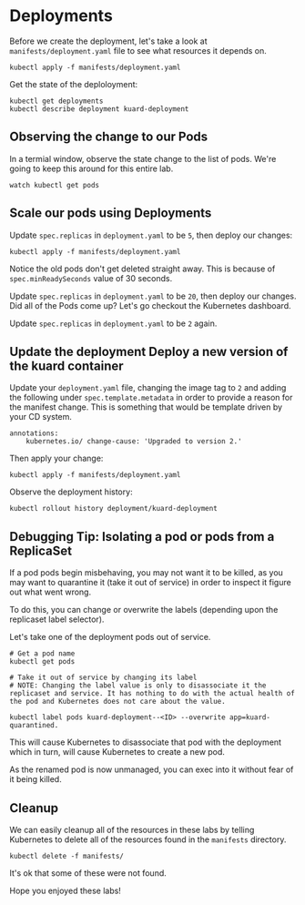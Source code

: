 # Deployments

Before we create the deployment, let's take a look at `manifests/deployment.yaml` file to see what resources it depends on.

    kubectl apply -f manifests/deployment.yaml

Get the state of the deploloyment:

    kubectl get deployments
    kubectl describe deployment kuard-deployment

## Observing the change to our Pods

In a termial window, observe the state change to the list of pods. We're going to keep this around for this entire lab.

    watch kubectl get pods

## Scale our pods using Deployments

Update `spec.replicas` in `deployment.yaml` to be `5`, then deploy our changes:

    kubectl apply -f manifests/deployment.yaml

Notice the old pods don't get deleted straight away. This is because of `spec.minReadySeconds` value of 30 seconds.

Update `spec.replicas` in `deployment.yaml` to be `20`, then deploy our changes. Did all of the Pods come up? Let's go checkout the Kubernetes dashboard.

Update `spec.replicas` in `deployment.yaml` to be `2` again.

## Update the deployment Deploy a new version of the kuard container

Update your `deployment.yaml` file, changing the image tag to `2` and adding the following under `spec.template.metadata` in order to provide a reason for the manifest change. This is something that would be template driven by your CD system.

    annotations:
        kubernetes.io/ change-cause: 'Upgraded to version 2.'

Then apply your change:

    kubectl apply -f manifests/deployment.yaml

Observe the deployment history:

    kubectl rollout history deployment/kuard-deployment

## Debugging Tip: Isolating a pod or pods from a ReplicaSet

If a pod pods begin misbehaving, you may not want it to be killed, as you may want to quarantine it (take it out of service) in order to inspect it figure out what went wrong.

To do this, you can change or overwrite the labels (depending upon the replicaset label selector).

Let's take one of the deployment pods out of service.

    # Get a pod name
    kubectl get pods

    # Take it out of service by changing its label
    # NOTE: Changing the label value is only to disassociate it the
    replicaset and service. It has nothing to do with the actual health of the pod and Kubernetes does not care about the value.

    kubectl label pods kuard-deployment--<ID> --overwrite app=kuard-quarantined.

This will cause Kubernetes to disassociate that pod with the deployment which in turn, will cause Kubernetes to create a new pod. 

As the renamed pod is now unmanaged, you can exec into it without fear of it being killed.

## Cleanup

We can easily cleanup all of the resources in these labs by telling Kubernetes to delete all of the resources found in the `manifests` directory.

    kubectl delete -f manifests/

It's ok that some of these were not found.

Hope you enjoyed these labs!
